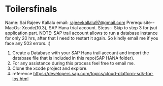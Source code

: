 # Toilersfinals
Name: Sai Rajeev Kallalu
email: rajeevkallalu97@gmail.com
Prerequisite-- MacOs: Xcode(10.3), SAP Hana trial account.
Steps:- Skip to step 3 for jsut application part. 
NOTE: SAP trail account allows to run a database instance for only 20 hrs, after that I need to restart it again. So kindly email me if you face any 503 errors. :)
1. Create a Database with your SAP Hana trail account and import the database file that is included in this repo(SAP HANA folder).
2. For any assistance during this process feel free to email me.  
3. Clone the xcode project and explore.
4. reference https://developers.sap.com/topics/cloud-platform-sdk-for-ios.html
